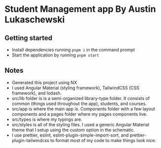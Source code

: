 # Student Management app By Austin Lukaschewski

## Getting started
- Install dependencies running `pnpm i` in the command prompt
- Start the application by running `pnpm start`

## Notes
- Generated this project using NX
- I used Angular Material (styling framework), TailwindCSS (CSS framework), and lodash.
- src/lib folder is is a semi-organized library-type folder. It consists of common (things used throughout the app), students, and courses.
- src/app is where the main app is. Components folder with a few layout components and a pages folder where my pages components live.
- src/types is where my typings are.
- src/styles is all of the styling files. I used a generic Angular Material theme that I setup using the custom option in the schematic.
- I use prettier, eslint, eslint-plugin-simple-import-sort, and prettier-plugin-tailwindcss to format most of my code to make things look nice.